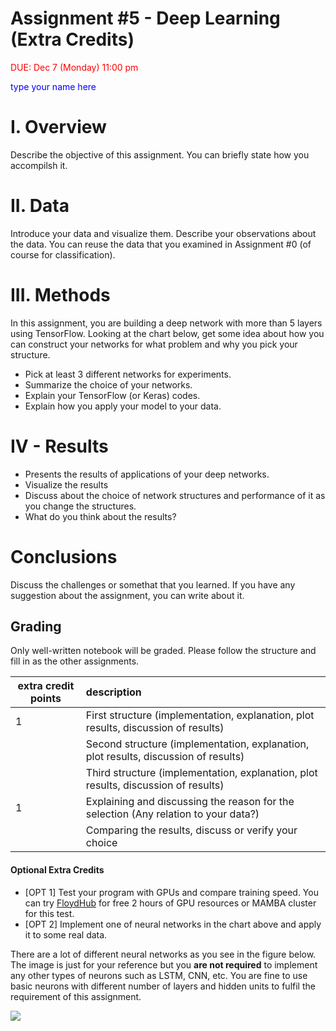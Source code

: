 # Assignment #5 - Deep Learning (Extra Credits)

<font color="red"> DUE: Dec 7 (Monday) 11:00 pm </font>  

<font color="blue"> type your name here </font>

# I. Overview

Describe the objective of this assignment. You can briefly state how you accompilsh it.

# II. Data

Introduce your data and visualize them. Describe your observations about the data.
You can reuse the data that you examined in Assignment #0 (of course for classification). 

# III. Methods

In this assignment, you are building a deep network with more than 5 layers using TensorFlow. 
Looking at the chart below, get some idea about how you can construct your networks for what problem and why you pick your structure. 

- Pick at least 3 different networks for experiments.
- Summarize the choice of your networks. 
- Explain your TensorFlow (or Keras) codes. 
- Explain how you apply your model to your data.

# IV - Results

- Presents the results of applications of your deep networks.
- Visualize the results 
- Discuss about the choice of network structures and performance of it as you change the structures.  
- What do you think about the results? 

# Conclusions

Discuss the challenges or somethat that you learned. 
If you have any suggestion about the assignment, you can write about it. 

## Grading

Only well-written notebook will be graded. Please follow the structure and fill in as the other assignments. 

extra credit points | description
--|:--
| 1 | First structure (implementation, explanation, plot results, discussion of results)
| | Second structure (implementation, explanation, plot results, discussion of results)
| | Third structure (implementation, explanation, plot results, discussion of results)
| 1 | Explaining and discussing the reason for the selection (Any relation to your data?)
|  | Comparing the results, discuss or verify your choice 

#### Optional Extra Credits

- [OPT 1] Test your program with GPUs and compare training speed. You can try [FloydHub](https://www.floydhub.com/) for free 2 hours of GPU resources or MAMBA cluster for this test. 
- [OPT 2] Implement one of neural networks in the chart above and apply it to some real data. 


There are a lot of different neural networks as you see in the figure below. The image is just for your reference but you **are not required** to implement any other types of neurons such as LSTM, CNN, etc. You are fine to use basic neurons with different number of layers and hidden units to fulfil the requirement of this assignment.

<img src="https://camo.githubusercontent.com/31e20172e3b7bc5530a6e7c7e7339e8e556d0acc/687474703a2f2f7777772e6173696d6f76696e737469747574652e6f72672f77702d636f6e74656e742f75706c6f6164732f323031362f30392f6e657572616c6e6574776f726b732e706e67"/>

